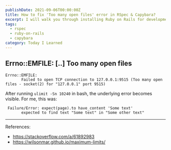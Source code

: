 ```yaml
---
publishDate: 2021-09-06T00:00:00Z
title: How to fix 'Too many open files' error in RSpec & Capybara?
excerpt: I will walk you through installing Ruby on Rails for development on macOS 10.15 Catalina (and later).
tags:
  - rspec
  - ruby-on-rails
  - capybara
category: Today I Learned
---
```


## Errno::EMFILE: [..] Too many open files

```
Errno::EMFILE:
       Failed to open TCP connection to 127.0.0.1:9515 (Too many open files - socket(2) for "127.0.0.1" port 9515)
```

After running `ulimit -Sn 10240` in bash, the underlying error becomes visible. For me, this was:

```
 Failure/Error: expect(page).to have_content 'Some text'
       expected to find text "Some text" in "Some other text"
```

---

References:
* https://stackoverflow.com/a/61892983
* https://wilsonmar.github.io/maximum-limits/
